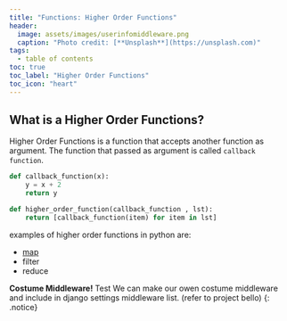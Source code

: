 ```yaml
---
title: "Functions: Higher Order Functions"
header:
  image: assets/images/userinfomiddleware.png
  caption: "Photo credit: [**Unsplash**](https://unsplash.com)"
tags:
  - table of contents
toc: true
toc_label: "Higher Order Functions"
toc_icon: "heart"
---
```

## What is a Higher Order Functions?
Higher Order Functions is a function that accepts another function as argument. The function that passed as argument is called `callback function`.


```python
def callback_function(x):
    y = x + 2
    return y

def higher_order_function(callback_function , lst):
    return [callback_function(item) for item in lst]
```

examples of higher order functions in python are:

* [map](https://besfortbunjaku.github.io/django-validators/)
* filter
* reduce


**Costume Middleware!** Test We can make our owen costume middleware and include in django settings middleware list. (refer to project bello)
{: .notice}


